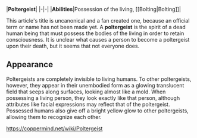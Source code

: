 |**Poltergeist**|
|-|-|
|**Abilities**|Possession of the living, [[Bolting\|Bolting]]|

This article's title is uncanonical and a fan created one, because an official term or name has not been made yet.
A **poltergeist** is the spirit of a dead human being that must possess the bodies of the living in order to retain consciousness. It is unclear what causes a person to become a poltergeist upon their death, but it seems that not everyone does.

## Appearance
Poltergeists are completely invisible to living humans. To other poltergeists, however, they appear in their unembodied form as a glowing translucent field that seeps along surfaces, looking almost like a mold. When possessing a living person, they look exactly like that person, although attributes like facial expressions may reflect that of the poltergeist. Possessed humans also give off a bright yellow glow to other poltergeists, allowing them to recognize each other.



https://coppermind.net/wiki/Poltergeist